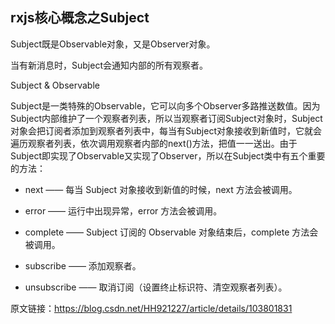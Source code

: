 ## rxjs核心概念之Subject

Subject既是Observable对象，又是Observer对象。

当有新消息时，Subject会通知内部的所有观察者。

Subject & Observable

​	Subject是一类特殊的Observable，它可以向多个Observer多路推送数值。因为Subject内部维护了一个观察者列表，所以当观察者订阅Subject对象时，Subject对象会把订阅者添加到观察者列表中，每当有Subject对象接收到新值时，它就会遍历观察者列表，依次调用观察者内部的next()方法，把值一一送出。
​	由于Subject即实现了Observable又实现了Observer，所以在Subject类中有五个重要的方法：

- next —— 每当 Subject 对象接收到新值的时候，next 方法会被调用。

- error —— 运行中出现异常，error 方法会被调用。
- complete —— Subject 订阅的 Observable 对象结束后，complete 方法会被调用。
- subscribe —— 添加观察者。
- unsubscribe —— 取消订阅（设置终止标识符、清空观察者列表）。

原文链接：https://blog.csdn.net/HH921227/article/details/103801831

<ClientOnly>
  <Valine></Valine>
</ClientOnly>